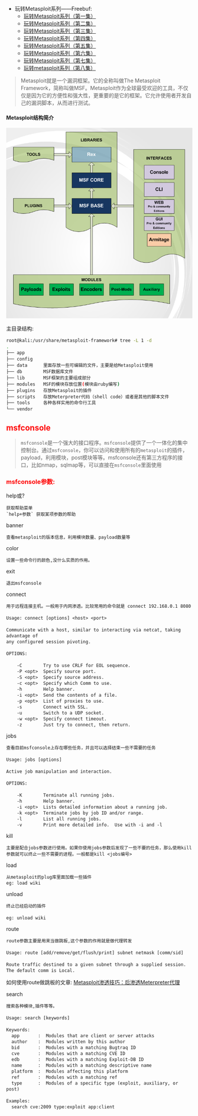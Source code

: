 
- 玩转Metasploit系列——Freebuf:
	- [玩转Metasploit系列（第一集）](http://www.freebuf.com/sectool/67674.html)
	- [玩转Metasploit系列（第二集）](http://www.freebuf.com/sectool/67685.html)
	- [玩转Metasploit系列（第三集）](http://www.freebuf.com/sectool/67923.html)
	- [玩转Metasploit系列（第四集）](http://www.freebuf.com/sectool/68205.html)
	- [玩转Metasploit系列（第五集）](http://www.freebuf.com/sectool/68409.html)
	- [玩转Metasploit系列（第六集）](http://www.freebuf.com/sectool/69358.html)
	- [玩转Metasploit系列（第七集）](http://www.freebuf.com/sectool/69362.html)
	- [玩转metasploit系列（第八集）](http://www.freebuf.com/articles/82872.html)


> Metasploit就是一个漏洞框架。它的全称叫做The Metasploit Framework，简称叫做MSF。Metasploit作为全球最受欢迎的工具，不仅仅是因为它的方便性和强大性，更重要的是它的框架。它允许使用者开发自己的漏洞脚本，从而进行测试。

#### Metasploit结构简介

<img src="images/Metasploit结构.png" width="600">

主目录结构:
```bash
root@kali:/usr/share/metasploit-framework# tree -L 1 -d
.
├── app
├── config     
├── data      里面存放一些可编辑的文件，主要是给Metasploit使用
├── db        MSF数据库文件
├── lib       MSF框架的主要组成部分
├── modules   MSF的模块存放位置(模块由ruby编写)
├── plugins   存放Metasploit的插件
├── scripts   存放Meterpreter代码（shell code）或者是其他的脚本文件
├── tools     各种各样实用的命令行工具
└── vendor
```

<h2 style="color: red;">msfconsole</h2> 

> `msfconsole`是一个强大的接口程序。`msfconsole`提供了一个一体化的集中控制台。通过`msfconsole`，你可以访问和使用所有的`metasploit`的插件，payload，利用模块，post模块等等。msfconsole还有第三方程序的接口，比如nmap，sqlmap等，可以直接在`msfconsole`里面使用


<h3 style="color: red">msfconsole参数:</h3>

help或?  
```
获取帮助菜单
`help+参数` 获取某项参数的帮助
```

banner
```
查看metasploit的版本信息，利用模块数量、payload数量等
```

color
```
设置一些命令行的颜色,没什么实质的作用。‍‍
```
exit
```
退出msfconsole
```

connect
```
用于远程连接主机。一般用于内网渗透。比较常用的命令就是 connect 192.168.0.1 8080

Usage: connect [options] <host> <port>

Communicate with a host, similar to interacting via netcat, taking advantage of
any configured session pivoting.

OPTIONS:

    -C        Try to use CRLF for EOL sequence.
    -P <opt>  Specify source port.
    -S <opt>  Specify source address.
    -c <opt>  Specify which Comm to use.
    -h        Help banner.
    -i <opt>  Send the contents of a file.
    -p <opt>  List of proxies to use.
    -s        Connect with SSL.
    -u        Switch to a UDP socket.
    -w <opt>  Specify connect timeout.
    -z        Just try to connect, then return.
```

jobs
```
查看目前msfconsole上存在哪些任务，并且可以选择结束一些不需要的任务

Usage: jobs [options]

Active job manipulation and interaction.

OPTIONS:

    -K        Terminate all running jobs.
    -h        Help banner.
    -i <opt>  Lists detailed information about a running job.
    -k <opt>  Terminate jobs by job ID and/or range.
    -l        List all running jobs.
    -v        Print more detailed info.  Use with -i and -l
```

kill
```
主要是配合jobs参数进行使用。如果你使用jobs参数后发现了一些不要的任务，那么使用kill参数就可以终止一些不需要的进程。一般都是kill <jobs编号>
```

load
```
从metasploit的plug库里面加载一些插件
eg: load wiki
```

unload
```
终止已经启动的插件‍‍

eg: unload wiki
```

route
```
‍route参数主要是用来当做跳板,这个参数的作用就是做代理转发

Usage: route [add/remove/get/flush/print] subnet netmask [comm/sid]

Route traffic destined to a given subnet through a supplied session.
The default comm is Local.
```
如何使用route做跳板的文章: [Metasploit渗透技巧：后渗透Meterpreter代理](http://www.freebuf.com/sectool/56432.html)

search
```
搜索各种模块,插件等等。

Usage: search [keywords]

Keywords:
  app       :  Modules that are client or server attacks
  author    :  Modules written by this author
  bid       :  Modules with a matching Bugtraq ID
  cve       :  Modules with a matching CVE ID
  edb       :  Modules with a matching Exploit-DB ID
  name      :  Modules with a matching descriptive name
  platform  :  Modules affecting this platform
  ref       :  Modules with a matching ref
  type      :  Modules of a specific type (exploit, auxiliary, or post)

Examples:
  search cve:2009 type:exploit app:client
```